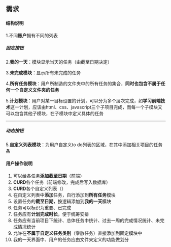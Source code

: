 ## 需求

#### 结构说明

  1.不同**账户**拥有不同的列表

##### 固定按钮

  2.**我的一天**：模块显示当天的任务（由截至日期决定）

  3.**未完成模块**：显示所有未完成的任务

  4.**所有任务模块**：用户所制造的文件夹中的所有任务的集合，**同时也包含不属于任何一个自定义文件夹的任务**

  5.**计划模块**：用户对某一目标设置的计划，可以分为多个层次完成，如**学习前端技术**这一计划，应该由html、css、javascript三个子项目完成，而每一个子模块又可以包含其他子模块，在子模块中定义具体的任务

------

##### 动态按钮

   5.**自定义列表模块**：为用户自定义to do列表的区域，在其中添加相关项目的任务条

#### 用户操作说明

1. 可以给各任务**添加截至日期**（前端）
2. **CURD**各个任务（前端修改，完成后写入数据库）
3. **CURD**各个自定义列表（）
4. 在自定义列表中**添加**任务，自行添加到**所有任务**模块
5. 设置任务的**截至日期**，按逻辑添加到**我的一天**模块
6. 任务可以标识为重要、已完成
7. 任务应有**计划完成时长**，便于统筹安排
8. 任务应有当前项目下统计、总体任务中统计、过去一周的完成情况统计、未完成情况统计
9. 允许在**不属于自定义任务类别**（零散任务）直接添加到固定模块中
10. 我的一天界面中、用户的任务应由文件夹定义的功能做划分